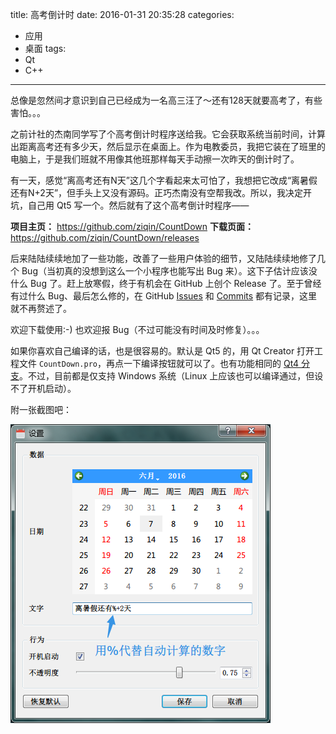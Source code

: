 title: 高考倒计时
date: 2016-01-31 20:35:28
categories:
- 应用
- 桌面
tags:
- Qt
- C++
---

总像是忽然间才意识到自己已经成为一名高三汪了～还有128天就要高考了，有些害怕。。。

之前计社的杰南同学写了个高考倒计时程序送给我。它会获取系统当前时间，计算出距离高考还有多少天，然后显示在桌面上。作为电教委员，我把它装在了班里的电脑上，于是我们班就不用像其他班那样每天手动擦一次昨天的倒计时了。

有一天，感觉“离高考还有N天”这几个字看起来太可怕了，我想把它改成“离暑假还有N+2天”，但手头上又没有源码。正巧杰南没有空帮我改。所以，我决定开坑，自己用 Qt5 写一个。然后就有了这个高考倒计时程序——

**项目主页：** <https://github.com/ziqin/CountDown>
**下载页面：** <https://github.com/ziqin/CountDown/releases>

后来陆陆续续地加了一些功能，改善了一些用户体验的细节，又陆陆续续地修了几个 Bug（当初真的没想到这么一个小程序也能写出 Bug 来）。这下子估计应该没什么 Bug 了。赶上放寒假，终于有机会在 GitHub 上创个 Release 了。至于曾经有过什么 Bug、最后怎么修的，在 GitHub [Issues](https://github.com/ziqin/CountDown/issues?q=is%3Aissue+is%3Aclosed) 和 [Commits](https://github.com/ziqin/CountDown/commits/master) 都有记录，这里就不再赘述了。

欢迎下载使用:-) 也欢迎报 Bug（不过可能没有时间及时修复）。。。

<!-- more -->

如果你喜欢自己编译的话，也是很容易的。默认是 Qt5 的，用 Qt Creator 打开工程文件 `CountDown.pro`，再点一下编译按钮就可以了。也有功能相同的 [Qt4 分支](https://github.com/ziqin/CountDown/tree/qt4)。不过，目前都是仅支持 Windows 系统（Linux 上应该也可以编译通过，但设不了开机启动）。

附一张截图吧：

![高考倒计时 “设置”对话框 截图](/img/2016/CountDown/setting-dialog.png)
